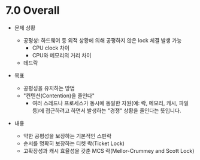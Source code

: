 # 7.0 Overall

- 문제 상황
    - 공평성: 하드웨어 등 외적 상황에 의해 공평하지 않은 lock 체결 발생 가능
        - CPU clock 차이
        - CPU와 메모리의 거리 차이
    - 데드락

- 목표
    - 공평성을 유지하는 방법
    - "컨텐션(Contention)을 줄인다"
        - 여러 스레드나 프로세스가 동시에 동일한 자원(예: 락, 메모리, 캐시, 파일 등)에 접근하려고 하면서 발생하는 "경쟁" 상황을 줄인다는 뜻입니다.

- 내용
  - 약한 공평성을 보장하는 기본적인 스핀락
  - 순서를 명확히 보장하는 티켓 락(Ticket Lock)
  - 고확장성과 캐시 효율성을 갖춘 MCS 락(Mellor-Crummey and Scott Lock)